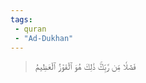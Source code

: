 ```yaml
---
tags: 
 - quran 
 - "Ad-Dukhan"
---
```


> فَضۡلٗا مِّن رَّبِّكَۚ ذَٰلِكَ هُوَ ٱلۡفَوۡزُ ٱلۡعَظِيمُ
